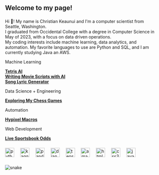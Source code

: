 <h2 align="left">Welcome to my page!</h2>

###
Hi 👋! My name is Christian Keaunui and I'm a computer scientist from Seattle, Washington.  
I graduated from Occidental College with a degree in Computer Science in May of 2023, with a focus on data driven operations.  
My coding interests include machine learning, data analytics, and automation. 
My favorite languages to use are Python and SQL, and I am currently studying Java an AWS.   

Machine Learning
<div>
  <div>
    <a href="https://github.com/ckeaunui/TetrisAI">
        <b>Tetris AI</b>
      </a>
  </div>
  <div>
    <a href="https://github.com/ckeaunui/NLP-Final-Project/blob/master/movie_script_parser.py">
      <b>Writing Movie Scripts with AI</b>
    </a>
  </div>
  <div>
    <a href="https://github.com/ckeaunui/Song_Lyric_Generator">
      <b>Song Lyric Generator</b>
    </a>
  </div>
</div>

Data Science + Engineering
<div>
  <a href="https://github.com/ckeaunui/Chess-history">
    <b>Exploring My Chess Games</b>
  </a>
</div>

Automation
<div>
  <a href="https://github.com/ckeaunui/Hypixel_Macros">
    <b>Hypixel Macros</b>
  </a>
</div>

Web Development
<div>
  <a href="https://github.com/ckeaunui/sportsbook-final">
    <b>Live Sportsbook Odds</b>
  </a>
</div>


###

<div align="left">
  <img src="https://cdn.jsdelivr.net/gh/devicons/devicon/icons/python/python-original.svg" height="30" alt="python logo"  />
  <img width="12" />
  <img src="https://cdn.jsdelivr.net/gh/devicons/devicon/icons/kaggle/kaggle-original.svg" height="30" alt="kaggle logo"  />
  <img width="12" />
  <img src="https://cdn.jsdelivr.net/gh/devicons/devicon/icons/pandas/pandas-original.svg" height="30" alt="pandas logo"  />
  <img width="12" />
  <img src="https://cdn.jsdelivr.net/gh/devicons/devicon/icons/django/django-plain.svg" height="30" alt="django logo"  />
  <img width="12" />
  <img src="https://cdn.jsdelivr.net/gh/devicons/devicon/icons/tensorflow/tensorflow-original.svg" height="30" alt="tensorflow logo"  />
  <img width="12" />
  <img src="https://cdn.jsdelivr.net/gh/devicons/devicon/icons/amazonwebservices/amazonwebservices-original.svg" height="30" alt="amazonwebservices logo"  />
  <img width="12" />
  <img src="https://cdn.jsdelivr.net/gh/devicons/devicon/icons/html5/html5-original.svg" height="30" alt="html5 logo"  />
  <img width="12" />
  <img src="https://cdn.jsdelivr.net/gh/devicons/devicon/icons/css3/css3-original.svg" height="30" alt="css3 logo"  />
  <img width="12" />
  <img src="https://cdn.jsdelivr.net/gh/devicons/devicon/icons/javascript/javascript-original.svg" height="30" alt="javascript logo"  />
</div>

###

![snake](https://github.com/ckeaunui/ckeaunui/assets/47498710/e95f9290-61e7-457a-a6e5-33f9c30f0330)

###

